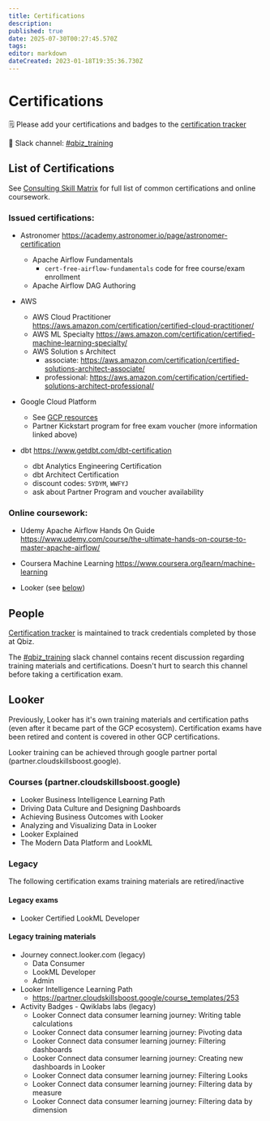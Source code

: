 ```yaml
---
title: Certifications
description: 
published: true
date: 2025-07-30T00:27:45.570Z
tags: 
editor: markdown
dateCreated: 2023-01-18T19:35:36.730Z
---
```


# Certifications

🗒 Please add your certifications and badges to the [certification tracker](https://docs.google.com/spreadsheets/d/18NhOuyC9Vxh_RutiaU_xXoqC2k0UWZaPgEMtOphncKI/edit?usp=sharing&gid=401388218)

💬 Slack channel: [#qbiz_training](https://qbizinc.slack.com/archives/CEFMR9PDY)

## List of Certifications

See [Consulting Skill Matrix](https://docs.google.com/spreadsheets/d/18NhOuyC9Vxh_RutiaU_xXoqC2k0UWZaPgEMtOphncKI/edit?usp=sharing&gid=380546948) for full list of common certifications and online coursework.

### Issued certifications:
- Astronomer https://academy.astronomer.io/page/astronomer-certification
  - Apache Airflow Fundamentals
    - `cert-free-airflow-fundamentals`  code  for free course/exam enrollment
  - Apache Airflow DAG Authoring
- AWS
  - AWS Cloud Practitioner https://aws.amazon.com/certification/certified-cloud-practitioner/
  - AWS ML Specialty https://aws.amazon.com/certification/certified-machine-learning-specialty/
  - AWS Solution s Architect 
    - associate: https://aws.amazon.com/certification/certified-solutions-architect-associate/
    - professional: https://aws.amazon.com/certification/certified-solutions-architect-professional/
- Google Cloud Platform 
  - See [GCP resources](https://qbiz-wiki.com/en/training/Certifications/Google/training)
  - Partner Kickstart program for free exam voucher (more information linked above)
  
- dbt https://www.getdbt.com/dbt-certification
	- dbt Analytics Engineering Certification
  - dbt Architect Certification
  - discount codes: `5YDYM`, `WWFYJ`
  - ask about Partner Program and voucher availability

### Online coursework:
- Udemy Apache Airflow Hands On Guide https://www.udemy.com/course/the-ultimate-hands-on-course-to-master-apache-airflow/
  
- Coursera Machine Learning https://www.coursera.org/learn/machine-learning

- Looker (see [below](#looker))


  
## People

[Certification tracker](https://docs.google.com/spreadsheets/d/18NhOuyC9Vxh_RutiaU_xXoqC2k0UWZaPgEMtOphncKI/edit?usp=sharing&gid=401388218) is maintained to track credentials completed by those at Qbiz. 

The [#qbiz_training](https://qbizinc.slack.com/archives/CEFMR9PDY) slack channel contains recent discussion regarding training materials and certifications. Doesn't hurt to search this channel before taking a certification exam.  


## Looker

Previously, Looker has it's own training materials and certification paths (even after it became part of the GCP ecosystem). Certification exams have been retired and content is covered in other GCP certifications.

Looker training can be achieved through google partner portal (partner.cloudskillsboost.google). 

### Courses (partner.cloudskillsboost.google)
- Looker Business Intelligence Learning Path			
- Driving Data Culture and Designing Dashboards
- Achieving Business Outcomes with Looker
- Analyzing and Visualizing Data in Looker
- Looker Explained		
- The Modern Data Platform and LookML

### Legacy 
The following certification exams training materials are retired/inactive 

#### Legacy exams
- Looker Certified LookML Developer

#### Legacy training materials
- Journey connect.looker.com (legacy)
  - Data Consumer
  - LookML Developer
  - Admin
- Looker Intelligence Learning Path
	- https://partner.cloudskillsboost.google/course_templates/253
- Activity Badges - Qwiklabs labs (legacy)
  - Looker Connect data consumer learning journey: Writing table calculations
  - Looker Connect data consumer learning journey: Pivoting data
  - Looker Connect data consumer learning journey: Filtering dashboards
  - Looker Connect data consumer learning journey: Creating new dashboards in Looker
  - Looker Connect data consumer learning journey: Filtering Looks
  - Looker Connect data consumer learning journey: Filtering data by measure
  - Looker Connect data consumer learning journey: Filtering data by dimension
